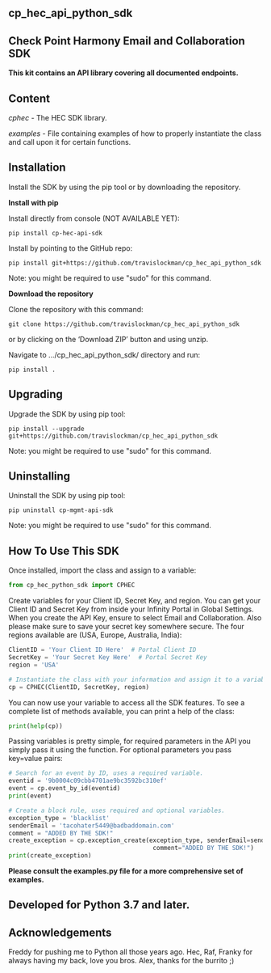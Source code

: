 ## cp_hec_api_python_sdk

## **Check Point Harmony Email and Collaboration SDK**

**This kit contains an API library covering all documented endpoints.**

## **Content**
*cphec* - The HEC SDK library.

*examples* - File containing examples of how to properly instantiate the class and call upon it for certain functions.



## **Installation**

Install the SDK by using the pip tool or by downloading the repository.



**Install with pip**

Install directly from console (NOT AVAILABLE YET):

`pip install cp-hec-api-sdk`

Install by pointing to the GitHub repo:

`pip install git+https://github.com/travislockman/cp_hec_api_python_sdk`

Note: you might be required to use "sudo" for this command.



**Download the repository**

Clone the repository with this command:

`git clone https://github.com/travislockman/cp_hec_api_python_sdk`

or by clicking on the ‘Download ZIP’ button and using unzip.

Navigate to .../cp_hec_api_python_sdk/ directory and run:

`pip install .`


## **Upgrading**

Upgrade the SDK by using pip tool:

`pip install --upgrade git+https://github.com/travislockman/cp_hec_api_python_sdk`

Note: you might be required to use "sudo" for this command.

## **Uninstalling**

Uninstall the SDK by using pip tool:

`pip uninstall cp-mgmt-api-sdk`

Note: you might be required to use "sudo" for this command.


## **How To Use This SDK**

Once installed, import the class and assign to a variable:

```python
from cp_hec_python_sdk import CPHEC
```

Create variables for your Client ID, Secret Key, and region.
You can get your Client ID and Secret Key from inside your Infinity Portal in Global Settings.
When you create the API Key, ensure to select Email and Collaboration.
Also please make sure to save your secret key somewhere secure.
The four regions available are (USA, Europe, Australia, India):

```python
ClientID = 'Your Client ID Here'  # Portal Client ID
SecretKey = 'Your Secret Key Here'  # Portal Secret Key
region = 'USA'

# Instantiate the class with your information and assign it to a variable.
cp = CPHEC(ClientID, SecretKey, region)
```

You can now use your variable to access all the SDK features.
To see a complete list of methods available, you can print a help of the class:

```python
print(help(cp))
```

Passing variables is pretty simple, for required parameters in the API
you simply pass it using the function.  For optional parameters you
pass key=value pairs:


```python
# Search for an event by ID, uses a required variable.
eventid = '9b0004c09cbb4701ae9bc3592bc310ef'
event = cp.event_by_id(eventid)
print(event)
```

```python
# Create a block rule, uses required and optional variables.
exception_type = 'blacklist'
senderEmail = 'tacohater5449@badbaddomain.com'
comment = "ADDED BY THE SDK!"
create_exception = cp.exception_create(exception_type, senderEmail=senderEmail,
                                        comment="ADDED BY THE SDK!")
print(create_exception)
```

**Please consult the examples.py file for a more comprehensive set of examples.**


## **Developed for Python 3.7 and later.**

## **Acknowledgements**

Freddy for pushing me to Python all those years ago.
Hec, Raf, Franky for always having my back, love you bros.
Alex, thanks for the burrito ;)